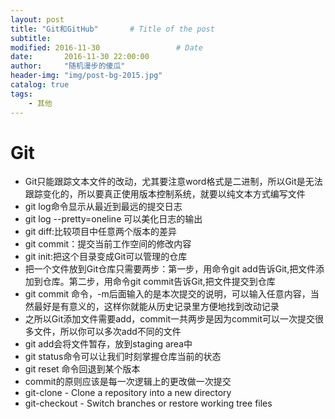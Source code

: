 ```yaml
---
layout: post
title: "Git和GitHub"       # Title of the post
subtitle:
modified: 2016-11-30                 # Date
date:       2016-11-30 22:00:00
author:     "随机漫步的傻瓜"
header-img: "img/post-bg-2015.jpg"
catalog: true
tags:
    - 其他
---
```


# Git

- Git只能跟踪文本文件的改动，尤其要注意word格式是二进制，所以Git是无法跟踪变化的，所以要真正使用版本控制系统，就要以纯文本方式编写文件
- git log命令显示从最近到最远的提交日志
- git log --pretty=oneline 可以美化日志的输出
- git diff:比较项目中任意两个版本的差异
- git commit：提交当前工作空间的修改内容
- git init:把这个目录变成Git可以管理的仓库
- 把一个文件放到Git仓库只需要两步：第一步，用命令git add告诉Git,把文件添加到仓库。第二步，用命令git commit告诉Git,把文件提交到仓库
- git commit 命令，-m后面输入的是本次提交的说明，可以输入任意内容，当然最好是有意义的，这样你就能从历史记录里方便地找到改动记录
- 之所以Git添加文件需要add，commit一共两步是因为commit可以一次提交很多文件，所以你可以多次add不同的文件
- git add会将文件暂存，放到staging area中
- git status命令可以让我们时刻掌握仓库当前的状态
- git reset 命令回退到某个版本
- commit的原则应该是每一次逻辑上的更改做一次提交
- git-clone - Clone a repository into a new directory
- git-checkout - Switch branches or restore working tree files
